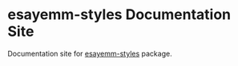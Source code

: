 # esayemm-styles Documentation Site

Documentation site for [esayemm-styles](https://github.com/esayemm/esayemm-styles) package.